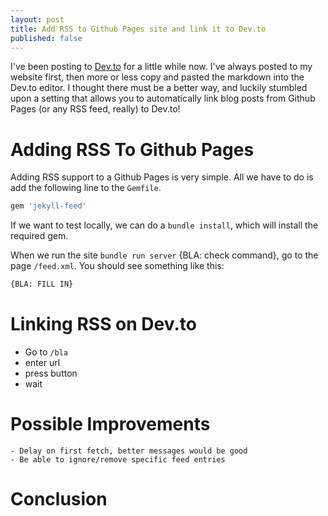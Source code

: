 ```yaml
---
layout: post
title: Add RSS to Github Pages site and link it to Dev.to
published: false    
---
```

I've been posting to [Dev.to](dev.to) for a little while now. I've always posted
to my website first, then more or less copy and pasted the markdown into the
Dev.to editor. I thought there must be a better way, and luckily stumbled upon a
setting that allows you to automatically link blog posts from Github Pages (or
any RSS feed, really) to Dev.to! 

# Adding RSS To Github Pages
Adding RSS support to a Github Pages is very simple. All we have to do is add
the following line to the `Gemfile`. 

```ruby
gem 'jekyll-feed'
```

If we want to test locally, we can do a `bundle install`, which will install the
required gem. 

When we run the site `bundle run server` {BLA: check command}, go to the page
`/feed.xml`. You should see something like this:

```xml
{BLA: FILL IN}
```

# Linking RSS on Dev.to
- Go to `/bla`
- enter url
- press button
- wait 


# Possible Improvements
    - Delay on first fetch, better messages would be good
    - Be able to ignore/remove specific feed entries

# Conclusion
